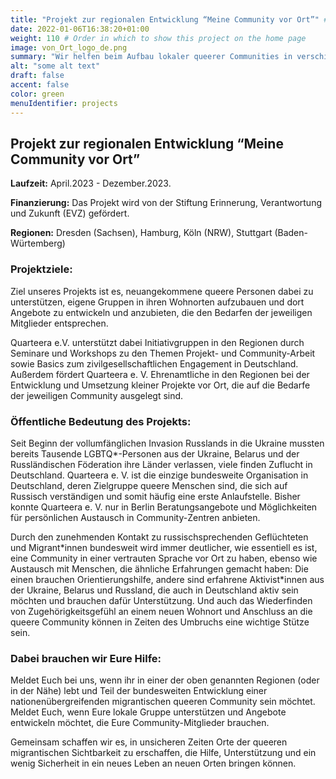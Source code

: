 ```yaml
---
title: "Projekt zur regionalen Entwicklung “Meine Community vor Ort”" # Title of your project
date: 2022-01-06T16:38:20+01:00
weight: 110 # Order in which to show this project on the home page
image: von_Ort_logo_de.png
summary: "Wir helfen beim Aufbau lokaler queerer Communities in verschiedenen Regionen!"
alt: "some alt text"
draft: false
accent: false
color: green
menuIdentifier: projects
---
```


## Projekt zur regionalen Entwicklung “Meine Community vor Ort” 

**Laufzeit:** April.2023 - Dezember.2023.

**Finanzierung:** Das Projekt wird von der Stiftung Erinnerung, Verantwortung und Zukunft (EVZ) gefördert.

**Regionen:** Dresden (Sachsen), Hamburg, Köln (NRW), Stuttgart (Baden-Würtemberg)

### Projektziele:
Ziel unseres Projekts ist es, neuangekommene queere Personen dabei zu unterstützen, eigene Gruppen in ihren Wohnorten aufzubauen und dort Angebote zu entwickeln und anzubieten, die den Bedarfen der jeweiligen Mitglieder entsprechen. 

Quarteera e.V. unterstützt dabei Initiativgruppen in den Regionen durch Seminare und Workshops zu den Themen Projekt- und Community-Arbeit sowie Basics zum zivilgesellschaftlichen Engagement in Deutschland. Außerdem fördert Quarteera e. V. Ehrenamtliche in den Regionen bei der Entwicklung und Umsetzung kleiner Projekte vor Ort, die auf die Bedarfe der jeweiligen Community ausgelegt sind. 

 

### Öffentliche Bedeutung des Projekts: 
Seit Beginn der vollumfänglichen Invasion Russlands in die Ukraine mussten bereits Tausende LGBTQ*-Personen aus der Ukraine, Belarus und der Russländischen Föderation ihre Länder verlassen, viele finden Zuflucht in Deutschland. Quarteera e. V. ist die einzige bundesweite Organisation in Deutschland, deren Zielgruppe queere Menschen sind, die sich auf Russisch verständigen und somit häufig eine erste Anlaufstelle. Bisher konnte Quarteera e. V.  nur in Berlin Beratungsangebote und Möglichkeiten für persönlichen Austausch in Community-Zentren anbieten. 

Durch den zunehmenden Kontakt zu russischsprechenden Geflüchteten und Migrant\*innen bundesweit wird immer deutlicher, wie essentiell es ist, eine Community in einer vertrauten Sprache vor Ort zu haben, ebenso wie Austausch mit Menschen, die ähnliche Erfahrungen gemacht haben: Die einen brauchen Orientierungshilfe, andere sind erfahrene Aktivist*innen aus der Ukraine, Belarus und Russland, die auch in Deutschland aktiv sein möchten und brauchen dafür Unterstützung. Und auch das Wiederfinden von Zugehörigkeitsgefühl an einem neuen Wohnort und Anschluss an die queere Community können in Zeiten des Umbruchs eine wichtige Stütze sein.

### Dabei brauchen wir Eure Hilfe:
Meldet Euch bei uns, wenn ihr in einer der oben genannten Regionen (oder in der Nähe) lebt und Teil der bundesweiten Entwicklung einer nationenübergreifenden migrantischen queeren Community sein möchtet. Meldet Euch, wenn Eure lokale Gruppe unterstützen und Angebote entwickeln möchtet, die Eure Community-Mitglieder brauchen.

Gemeinsam schaffen wir es, in unsicheren Zeiten Orte der queeren migrantischen Sichtbarkeit zu erschaffen, die Hilfe, Unterstützung und ein wenig Sicherheit in ein neues Leben an neuen Orten bringen können.